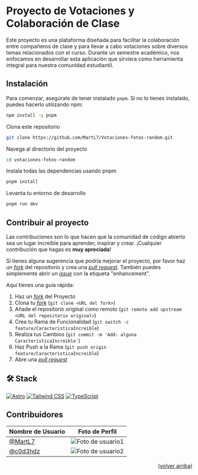 # Proyecto de Votaciones y Colaboración de Clase

Este proyecto es una plataforma diseñada para facilitar la colaboración entre compañeros de clase y para llevar a cabo votaciones sobre diversos temas relacionados con el curso. Durante un semestre académico, nos enfocamos en desarrollar esta aplicación que sirviera como herramienta integral para nuestra comunidad estudiantil.

## Instalación

Para comenzar, asegúrate de tener instalado `pnpm`. Si no lo tienes instalado, puedes hacerlo utilizando npm:

```bash
npm install -g pnpm
```

Clona este repositorio

```bash
git clone https://github.com/MartL7/Votaciones-fotos-random.git
```

Navega al directorio del proyecto
```bash
cd votaciones-fotos-random
```
Instala todas las dependencias usando pnpm
```bash
pnpm install
```

Levanta tu entorno de desarrollo
```bash
pnpm run dev
```

## Contribuir al proyecto

Las contribuciones son lo que hacen que la comunidad de código abierto sea un lugar increíble para aprender, inspirar y crear. ¡Cualquier contribución que hagas es **muy apreciada**!

Si tienes alguna sugerencia que podría mejorar el proyecto, por favor haz un [_fork_](https://github.com/MartL7/votaciones-fotos-random/fork) del repositorio y crea una [_pull request_](https://github.com/MartL7/votaciones-fotos-random/pulls). También puedes simplemente abrir un [_issue_](https://github.com/MartL7/votaciones-fotos-random) con la etiqueta "enhancement".

Aquí tienes una guía rápida:

1. Haz un [_fork_](https://github.com/MartL7/votaciones-fotos-random/fork) del Proyecto
2. Clona tu [_fork_](https://github.com/MartL7/votaciones-fotos-random/fork) (`git clone <URL del fork>`)
3. Añade el repositorio original como remoto (`git remote add upstream <URL del repositorio original>`)
4. Crea tu Rama de Funcionalidad (`git switch -c feature/CaracteristicaIncreible`)
5. Realiza tus Cambios (`git commit -m 'Add: alguna CaracterísticaIncreible'`)
6. Haz Push a la Rama (`git push origin feature/CaracteristicaIncreible`)
7. Abre una [_pull request_](https://github.com/MartL7/votaciones-fotos-random/pulls)


## 🛠️ Stack

[![Astro](https://img.shields.io/badge/-Astro-000000?style=flat&logo=astro)](https://astro.build/)
[![Tailwind CSS](https://img.shields.io/badge/-Tailwind_CSS-38B2AC?style=flat&logo=tailwind-css)](https://tailwindcss.com/)
[![TypeScript](https://img.shields.io/badge/-TypeScript-3178C6?style=flat&logo=typescript&logoColor=white)](https://www.typescriptlang.org/)


## Contribuidores
| Nombre de Usuario | Foto de Perfil |
|-------------------|----------------|
| [@MartL7](https://github.com/MartL7) | ![Foto de usuario1](https://avatars.githubusercontent.com/u/106359853?v=4) |
| [@c0d3hdz](https://github.com/c0d3hdz) | ![Foto de usuario2](https://avatars.githubusercontent.com/u/145168535?v=4) |


<p align="right">(<a href="#readme-top">volver arriba</a>)</p>